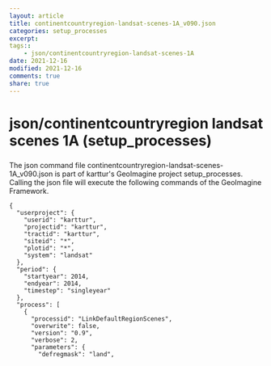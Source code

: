 ```yaml
---
layout: article
title: continentcountryregion-landsat-scenes-1A_v090.json
categories: setup_processes
excerpt: 
tags:: 
    - json/continentcountryregion-landsat-scenes-1A
date: 2021-12-16
modified: 2021-12-16
comments: true
share: true
---
```


# json/continentcountryregion landsat scenes 1A (setup_processes)

### 

The json command file <span class='file'>continentcountryregion-landsat-scenes-1A_v090.json</span> is part of karttur's GeoImagine project <span class='project'>setup_processes</span>. Calling the json file will execute the following commands of the GeoImagine Framework.

```
{
  "userproject": {
    "userid": "karttur",
    "projectid": "karttur",
    "tractid": "karttur",
    "siteid": "*",
    "plotid": "*",
    "system": "landsat"
  },
  "period": {
    "startyear": 2014,
    "endyear": 2014,
    "timestep": "singleyear"
  },
  "process": [
    {
      "processid": "LinkDefaultRegionScenes",
      "overwrite": false,
      "version": "0.9",
      "verbose": 2,
      "parameters": {
        "defregmask": "land",
        "regioncat": "continentcountry",
        "dir": "A",
        "wrs": 1,
        "ogr2ogr": true,
        "cmdpath": "/usr/local/bin",
        "clipsrc": "-180,0,180,90",
        "onlytiling": false,
        "minarea": 0.0
      },
      "srcpath": {
        "volume": "GeoImg2021",
        "hdr": "shp",
        "dat": "shp"
      },
      "dstpath": {
        "volume": "GeoImg2021",
        "hdr": "shp",
        "dat": "shp"
      },
      "srccomp": [
        {
          "regions": {
            "source": "karttur",
            "product": "karttur",
            "content": "roi",
            "layerid": "defreg",
            "prefix": "defreg",
            "suffix": "tol@100m"
          }
        }
      ],
      "dstcomp": [
        {
          "region": {
            "source": "karttur",
            "product": "karttur",
            "content": "roi",
            "layerid": "defreg",
            "prefix": "defreg",
            "suffix": "tol@100m"
          },
          "tiles": {
            "source": "karttur",
            "product": "karttur",
            "content": "roi",
            "layerid": "tiles",
            "prefix": "tiles-wrs1-A",
            "suffix": "0"
          }
        }
      ]
    }
  ]
}
```
